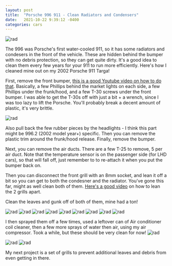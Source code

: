 ```yaml
---
layout: post
title:  "Porsche 996 911 - Clean Radiators and Condensers"
date:   2021-10-22 9:39:12 -0400
categories: cars
---
```


![rad](/images/rad/13.jpg)

The 996 was Porsche's first water-cooled 911, so it has some radiators and condesers in the front of the vehicle. These are hidden behind the bumper with no debris protection, so they can get quite dirty. It's a good idea to clean them every few years for your 911 to run more efficiently. Here's how I cleaned mine out on my 2002 Porsche 911 Targa!

First, remove the front bumper, [this is a good Youtube video on how to do that](https://www.youtube.com/watch?v=qEfsNXbx-Mg). Basically, a few Phillips behind the market lights on each side, a few Phillips under the frunk/hood, and a few T-30 screws under the front bumper. I was able to get the T-30s off with just a bit + a wrench, since I was too lazy to lift the Porsche. You'll probably break a decent amount of plastic, it's very brittle. 

![rad](/images/rad/6.jpg)

Also pull back the few rubber pieces by the headlights - I think this part might be 996.2 (2002 model year+) specific. Then you can remove the plastic trim around the frunk/hood release. Finally, remove the bumper. 

Next, you can remove the air ducts. There are a few T-25 to remove, 5 per air duct. Note that the temperature sensor is on the passenger side (for LHD cars), so that will fall off, just remember to to re-attach it when you put the bumper back on. 

Then you can disconnect the front grill with an 8mm socket, and lean it off a bit so you can get to both the condesner and the radiator. You've gone this far, might as well clean both of them. [Here's a good video](https://www.youtube.com/watch?v=jyYgpYwJtq8) on how to lean the 2 grills apart. 

Clean the leaves and gunk off of both of them, mine had a ton! 

![rad](/images/rad/7.jpg)
![rad](/images/rad/8.jpg)
![rad](/images/rad/9.jpg)
![rad](/images/rad/10.jpg)
![rad](/images/rad/11.jpg)
![rad](/images/rad/5.jpg)
![rad](/images/rad/4.jpg)
![rad](/images/rad/12.jpg)
![rad](/images/rad/13.jpg)

I then sprayed them off a few times, used a leftover can of Air conditioner coil cleaner, then a few more sprays of water then air, using my air compressor. Took a while, but these should be very clean for now!
![rad](/images/rad/3.jpg)

![rad](/images/rad/2.jpg)
![rad](/images/rad/1.jpg)


My next project is a set of grills to prevent additional leaves and debris from even getting in there. 



